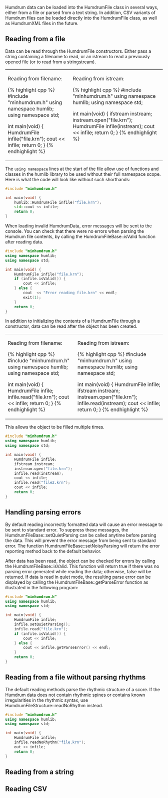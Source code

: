 
Humdrum data can be loaded into the <span class="mhc">HumdrumFile</span> class
in several ways, either from a file or parsed from a text string.  In addition,
<span class="topic-cvs">CSV</span> variants of Humdrum files can be loaded
directly into the HumdrumFile class, as well as
<span class="topic-humdrumxml">HumdrumXML</span> files in the future.


<h2> Reading from a file </h2>

Data can be read through the <span class="mhc">HumdrumFile</span>
constructors.  Either pass
a string containing a filename to read, or an istream to read a previously
opened file (or to read from a stringstream).

<table style="width:auto;">
<tr valign="top"><td>

Reading from filename:

{% highlight cpp %}
#include "minhumdrum.h"
using namespace humlib;
using namespace std;

int main(void) {
	HumdrumFile infile("file.krn");
	cout << infile;
	return 0;
}
{% endhighlight %}

</td><td>

Reading from istream:

{% highlight cpp %}
#include "minhumdrum.h"
using namespace humlib;
using namespace std;

int main(void) {
	ifstream instream;
	instream.open("file.krn");
	HumdrumFile infile(instream);
	cout << infile;
	return 0;
}
{% endhighlight %}

</td></tr></table>

The `using namespace` lines at the start of the file allow use of functions
and classes in the humlib library to be used without their full 
namespace scope.  Here is what the code will look like without such
shorthands:


```cpp
#include "minhumdrum.h"

int main(void) {
	humlib::HumdrumFile infile("file.krn");
	std::cout << infile;
	return 0;
}
```

When loading invalid HumdrumData, error messages will be sent to
the console.  You can check that there were no errors when parsing
the Humdrum file contents, by calling the 
<span class="mhcf paren">HumdrumFileBase::isValid</span> function
after reading data.

```cpp
#include "minhumdrum.h"
using namespace humlib;
using namespace std;

int main(void) {
	HumdrumFile infile("file.krn");
	if (infile.isValid()) {
		cout << infile;
	} else {
		cout  << "Error reading file.krn" << endl;
		exit(1);
	}
	return 0;
}
```

In addition to initializing the contents of a HumdrumFile through
a constructor, data can be read after the object has been created.

<table style="width:auto;">
<tr valign="top"><td>

Reading from filename:

{% highlight cpp %}
#include "minhumdrum.h"
using namespace humlib;
using namespace std;

int main(void) {
	HumdrumFile infile;
	infile.read("file.krn");
	cout << infile;
	return 0;
}
{% endhighlight %}

</td><td>

Reading from istream:

{% highlight cpp %}
#include "minhumdrum.h"
using namespace humlib;
using namespace std;

int main(void) {
	HumdrumFile infile;
	ifstream instream;
	instream.open("file.krn");
	infile.read(instream);
	cout << infile;
	return 0;
}
{% endhighlight %}

</td></tr></table>

This allows the object to be filled multiple times.

```cpp
#include "minhumdrum.h"
using namespace humlib;
using namespace std;

int main(void) {
	HumdrumFile infile;
	ifstream instream;
	instream.open("file.krn");
	infile.read(instream);
	cout << infile;
	infile.read("file2.krn");
	cout << infile;
	return 0;
}
```


<h2>Handling parsing errors</h2>

By default reading incorrectly formatted data will cause an error 
message to be sent to standard error.  To suppress these messages, the
<span class="mhcf paren">HumdrumFileBase::setQuietParsing</span>
can be called anytime before parsing the data.  This will prevent
the error message from being sent to standard error.  The function
<span class="mhcf paren">HumdrumFileBase::setNoisyParsing</span>
will return the error reporting method back to the default behavior.


After data has been read, the object can be checked for errors by
calling the
<span class="mhcf paren">HumdrumFileBase::isValid</span>.
This function will return true if there was no parsing error
generated while reading the data; otherwise, false will be returned.
If data is read in quiet mode, the resulting parse
error can be displayed by calling the
<span class="mhcf paren">HumdrumFileBase::getParseError</span>
function as illustrated in the following program:

```cpp
#include "minhumdrum.h"
using namespace humlib;
using namespace std;

int main(void) {
    HumdrumFile infile;
    infile.setQuietParsing();
    infile.read("file.krn");
    if (infile.isValid()) {
        cout << infile;
    } else {
        cout << infile.getParseError() << endl;
    }
    return 0;
}
```




<h2>Reading from a file without parsing rhythms</h2>

The default reading methods parse the rhythmic structure of a score.
If the Humdrum data does not contain rhythmic spines or contains
known irregularities in the rhythmic syntax, 
use <span class="mhcf paren">HumdrumFileStructure::readNoRhythm</span> 
instead.

```cpp
#include "minhumdrum.h"
using namespace humlib;
using namespace std;

int main(void) {
	HumdrumFile infile;
	infile.readNoRhythm("file.krn");
	out << infile;
	return 0;
}
```



<h2> Reading from a string </h2>




<h2> Reading CSV </h2>




